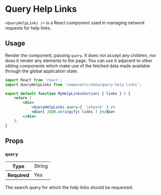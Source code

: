 # Query Help Links

`<QueryHelpLinks />` is a React component used in managing network requests for help links.

## Usage

Render the component, passing `query`. It does not accept any children, nor does it render any elements to the page. You can use it adjacent to other sibling components which make use of the fetched data made available through the global application state.

```jsx
import React from 'react';
import QueryHelpLinks from 'components/data/query-help-links';

export default function MyHelpLinksSection( { links } ) {
	return (
		<div>
			<QueryHelpLinks query={ 'jetpack' } />
			<div>{ JSON.stringify( links ) }</div>
		</div>
	);
}
```

## Props

### `query`

<table>
	<tr><th>Type</th><td>String</td></tr>
	<tr><th>Required</th><td>Yes</td></tr>
</table>

The search query for which the help links should be requested.
